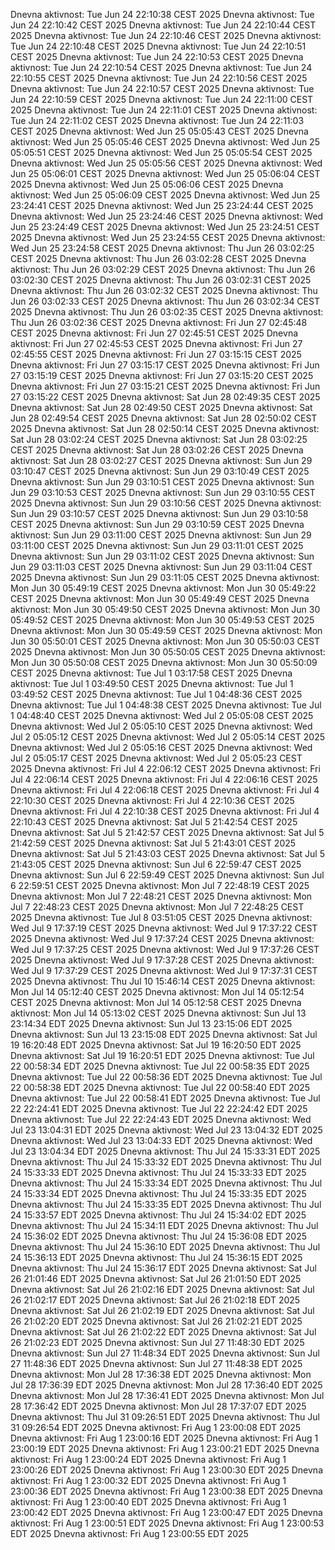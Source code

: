 Dnevna aktivnost: Tue Jun 24 22:10:38 CEST 2025
Dnevna aktivnost: Tue Jun 24 22:10:42 CEST 2025
Dnevna aktivnost: Tue Jun 24 22:10:44 CEST 2025
Dnevna aktivnost: Tue Jun 24 22:10:46 CEST 2025
Dnevna aktivnost: Tue Jun 24 22:10:48 CEST 2025
Dnevna aktivnost: Tue Jun 24 22:10:51 CEST 2025
Dnevna aktivnost: Tue Jun 24 22:10:53 CEST 2025
Dnevna aktivnost: Tue Jun 24 22:10:54 CEST 2025
Dnevna aktivnost: Tue Jun 24 22:10:55 CEST 2025
Dnevna aktivnost: Tue Jun 24 22:10:56 CEST 2025
Dnevna aktivnost: Tue Jun 24 22:10:57 CEST 2025
Dnevna aktivnost: Tue Jun 24 22:10:59 CEST 2025
Dnevna aktivnost: Tue Jun 24 22:11:00 CEST 2025
Dnevna aktivnost: Tue Jun 24 22:11:01 CEST 2025
Dnevna aktivnost: Tue Jun 24 22:11:02 CEST 2025
Dnevna aktivnost: Tue Jun 24 22:11:03 CEST 2025
Dnevna aktivnost: Wed Jun 25 05:05:43 CEST 2025
Dnevna aktivnost: Wed Jun 25 05:05:46 CEST 2025
Dnevna aktivnost: Wed Jun 25 05:05:51 CEST 2025
Dnevna aktivnost: Wed Jun 25 05:05:54 CEST 2025
Dnevna aktivnost: Wed Jun 25 05:05:56 CEST 2025
Dnevna aktivnost: Wed Jun 25 05:06:01 CEST 2025
Dnevna aktivnost: Wed Jun 25 05:06:04 CEST 2025
Dnevna aktivnost: Wed Jun 25 05:06:06 CEST 2025
Dnevna aktivnost: Wed Jun 25 05:06:09 CEST 2025
Dnevna aktivnost: Wed Jun 25 23:24:41 CEST 2025
Dnevna aktivnost: Wed Jun 25 23:24:44 CEST 2025
Dnevna aktivnost: Wed Jun 25 23:24:46 CEST 2025
Dnevna aktivnost: Wed Jun 25 23:24:49 CEST 2025
Dnevna aktivnost: Wed Jun 25 23:24:51 CEST 2025
Dnevna aktivnost: Wed Jun 25 23:24:55 CEST 2025
Dnevna aktivnost: Wed Jun 25 23:24:58 CEST 2025
Dnevna aktivnost: Thu Jun 26 03:02:25 CEST 2025
Dnevna aktivnost: Thu Jun 26 03:02:28 CEST 2025
Dnevna aktivnost: Thu Jun 26 03:02:29 CEST 2025
Dnevna aktivnost: Thu Jun 26 03:02:30 CEST 2025
Dnevna aktivnost: Thu Jun 26 03:02:31 CEST 2025
Dnevna aktivnost: Thu Jun 26 03:02:32 CEST 2025
Dnevna aktivnost: Thu Jun 26 03:02:33 CEST 2025
Dnevna aktivnost: Thu Jun 26 03:02:34 CEST 2025
Dnevna aktivnost: Thu Jun 26 03:02:35 CEST 2025
Dnevna aktivnost: Thu Jun 26 03:02:36 CEST 2025
Dnevna aktivnost: Fri Jun 27 02:45:48 CEST 2025
Dnevna aktivnost: Fri Jun 27 02:45:51 CEST 2025
Dnevna aktivnost: Fri Jun 27 02:45:53 CEST 2025
Dnevna aktivnost: Fri Jun 27 02:45:55 CEST 2025
Dnevna aktivnost: Fri Jun 27 03:15:15 CEST 2025
Dnevna aktivnost: Fri Jun 27 03:15:17 CEST 2025
Dnevna aktivnost: Fri Jun 27 03:15:19 CEST 2025
Dnevna aktivnost: Fri Jun 27 03:15:20 CEST 2025
Dnevna aktivnost: Fri Jun 27 03:15:21 CEST 2025
Dnevna aktivnost: Fri Jun 27 03:15:22 CEST 2025
Dnevna aktivnost: Sat Jun 28 02:49:35 CEST 2025
Dnevna aktivnost: Sat Jun 28 02:49:50 CEST 2025
Dnevna aktivnost: Sat Jun 28 02:49:54 CEST 2025
Dnevna aktivnost: Sat Jun 28 02:50:02 CEST 2025
Dnevna aktivnost: Sat Jun 28 02:50:14 CEST 2025
Dnevna aktivnost: Sat Jun 28 03:02:24 CEST 2025
Dnevna aktivnost: Sat Jun 28 03:02:25 CEST 2025
Dnevna aktivnost: Sat Jun 28 03:02:26 CEST 2025
Dnevna aktivnost: Sat Jun 28 03:02:27 CEST 2025
Dnevna aktivnost: Sun Jun 29 03:10:47 CEST 2025
Dnevna aktivnost: Sun Jun 29 03:10:49 CEST 2025
Dnevna aktivnost: Sun Jun 29 03:10:51 CEST 2025
Dnevna aktivnost: Sun Jun 29 03:10:53 CEST 2025
Dnevna aktivnost: Sun Jun 29 03:10:55 CEST 2025
Dnevna aktivnost: Sun Jun 29 03:10:56 CEST 2025
Dnevna aktivnost: Sun Jun 29 03:10:57 CEST 2025
Dnevna aktivnost: Sun Jun 29 03:10:58 CEST 2025
Dnevna aktivnost: Sun Jun 29 03:10:59 CEST 2025
Dnevna aktivnost: Sun Jun 29 03:11:00 CEST 2025
Dnevna aktivnost: Sun Jun 29 03:11:00 CEST 2025
Dnevna aktivnost: Sun Jun 29 03:11:01 CEST 2025
Dnevna aktivnost: Sun Jun 29 03:11:02 CEST 2025
Dnevna aktivnost: Sun Jun 29 03:11:03 CEST 2025
Dnevna aktivnost: Sun Jun 29 03:11:04 CEST 2025
Dnevna aktivnost: Sun Jun 29 03:11:05 CEST 2025
Dnevna aktivnost: Mon Jun 30 05:49:19 CEST 2025
Dnevna aktivnost: Mon Jun 30 05:49:22 CEST 2025
Dnevna aktivnost: Mon Jun 30 05:49:49 CEST 2025
Dnevna aktivnost: Mon Jun 30 05:49:50 CEST 2025
Dnevna aktivnost: Mon Jun 30 05:49:52 CEST 2025
Dnevna aktivnost: Mon Jun 30 05:49:53 CEST 2025
Dnevna aktivnost: Mon Jun 30 05:49:59 CEST 2025
Dnevna aktivnost: Mon Jun 30 05:50:01 CEST 2025
Dnevna aktivnost: Mon Jun 30 05:50:03 CEST 2025
Dnevna aktivnost: Mon Jun 30 05:50:05 CEST 2025
Dnevna aktivnost: Mon Jun 30 05:50:08 CEST 2025
Dnevna aktivnost: Mon Jun 30 05:50:09 CEST 2025
Dnevna aktivnost: Tue Jul  1 03:17:58 CEST 2025
Dnevna aktivnost: Tue Jul  1 03:49:50 CEST 2025
Dnevna aktivnost: Tue Jul  1 03:49:52 CEST 2025
Dnevna aktivnost: Tue Jul  1 04:48:36 CEST 2025
Dnevna aktivnost: Tue Jul  1 04:48:38 CEST 2025
Dnevna aktivnost: Tue Jul  1 04:48:40 CEST 2025
Dnevna aktivnost: Wed Jul  2 05:05:08 CEST 2025
Dnevna aktivnost: Wed Jul  2 05:05:10 CEST 2025
Dnevna aktivnost: Wed Jul  2 05:05:12 CEST 2025
Dnevna aktivnost: Wed Jul  2 05:05:14 CEST 2025
Dnevna aktivnost: Wed Jul  2 05:05:16 CEST 2025
Dnevna aktivnost: Wed Jul  2 05:05:17 CEST 2025
Dnevna aktivnost: Wed Jul  2 05:05:23 CEST 2025
Dnevna aktivnost: Fri Jul  4 22:06:12 CEST 2025
Dnevna aktivnost: Fri Jul  4 22:06:14 CEST 2025
Dnevna aktivnost: Fri Jul  4 22:06:16 CEST 2025
Dnevna aktivnost: Fri Jul  4 22:06:18 CEST 2025
Dnevna aktivnost: Fri Jul  4 22:10:30 CEST 2025
Dnevna aktivnost: Fri Jul  4 22:10:36 CEST 2025
Dnevna aktivnost: Fri Jul  4 22:10:38 CEST 2025
Dnevna aktivnost: Fri Jul  4 22:10:43 CEST 2025
Dnevna aktivnost: Sat Jul  5 21:42:54 CEST 2025
Dnevna aktivnost: Sat Jul  5 21:42:57 CEST 2025
Dnevna aktivnost: Sat Jul  5 21:42:59 CEST 2025
Dnevna aktivnost: Sat Jul  5 21:43:01 CEST 2025
Dnevna aktivnost: Sat Jul  5 21:43:03 CEST 2025
Dnevna aktivnost: Sat Jul  5 21:43:05 CEST 2025
Dnevna aktivnost: Sun Jul  6 22:59:47 CEST 2025
Dnevna aktivnost: Sun Jul  6 22:59:49 CEST 2025
Dnevna aktivnost: Sun Jul  6 22:59:51 CEST 2025
Dnevna aktivnost: Mon Jul  7 22:48:19 CEST 2025
Dnevna aktivnost: Mon Jul  7 22:48:21 CEST 2025
Dnevna aktivnost: Mon Jul  7 22:48:23 CEST 2025
Dnevna aktivnost: Mon Jul  7 22:48:25 CEST 2025
Dnevna aktivnost: Tue Jul  8 03:51:05 CEST 2025
Dnevna aktivnost: Wed Jul  9 17:37:19 CEST 2025
Dnevna aktivnost: Wed Jul  9 17:37:22 CEST 2025
Dnevna aktivnost: Wed Jul  9 17:37:24 CEST 2025
Dnevna aktivnost: Wed Jul  9 17:37:25 CEST 2025
Dnevna aktivnost: Wed Jul  9 17:37:26 CEST 2025
Dnevna aktivnost: Wed Jul  9 17:37:28 CEST 2025
Dnevna aktivnost: Wed Jul  9 17:37:29 CEST 2025
Dnevna aktivnost: Wed Jul  9 17:37:31 CEST 2025
Dnevna aktivnost: Thu Jul 10 15:46:14 CEST 2025
Dnevna aktivnost: Mon Jul 14 05:12:40 CEST 2025
Dnevna aktivnost: Mon Jul 14 05:12:54 CEST 2025
Dnevna aktivnost: Mon Jul 14 05:12:58 CEST 2025
Dnevna aktivnost: Mon Jul 14 05:13:02 CEST 2025
Dnevna aktivnost: Sun Jul 13 23:14:34 EDT 2025
Dnevna aktivnost: Sun Jul 13 23:15:06 EDT 2025
Dnevna aktivnost: Sun Jul 13 23:15:08 EDT 2025
Dnevna aktivnost: Sat Jul 19 16:20:48 EDT 2025
Dnevna aktivnost: Sat Jul 19 16:20:50 EDT 2025
Dnevna aktivnost: Sat Jul 19 16:20:51 EDT 2025
Dnevna aktivnost: Tue Jul 22 00:58:34 EDT 2025
Dnevna aktivnost: Tue Jul 22 00:58:35 EDT 2025
Dnevna aktivnost: Tue Jul 22 00:58:36 EDT 2025
Dnevna aktivnost: Tue Jul 22 00:58:38 EDT 2025
Dnevna aktivnost: Tue Jul 22 00:58:40 EDT 2025
Dnevna aktivnost: Tue Jul 22 00:58:41 EDT 2025
Dnevna aktivnost: Tue Jul 22 22:24:41 EDT 2025
Dnevna aktivnost: Tue Jul 22 22:24:42 EDT 2025
Dnevna aktivnost: Tue Jul 22 22:24:43 EDT 2025
Dnevna aktivnost: Wed Jul 23 13:04:31 EDT 2025
Dnevna aktivnost: Wed Jul 23 13:04:32 EDT 2025
Dnevna aktivnost: Wed Jul 23 13:04:33 EDT 2025
Dnevna aktivnost: Wed Jul 23 13:04:34 EDT 2025
Dnevna aktivnost: Thu Jul 24 15:33:31 EDT 2025
Dnevna aktivnost: Thu Jul 24 15:33:32 EDT 2025
Dnevna aktivnost: Thu Jul 24 15:33:33 EDT 2025
Dnevna aktivnost: Thu Jul 24 15:33:33 EDT 2025
Dnevna aktivnost: Thu Jul 24 15:33:34 EDT 2025
Dnevna aktivnost: Thu Jul 24 15:33:34 EDT 2025
Dnevna aktivnost: Thu Jul 24 15:33:35 EDT 2025
Dnevna aktivnost: Thu Jul 24 15:33:35 EDT 2025
Dnevna aktivnost: Thu Jul 24 15:33:57 EDT 2025
Dnevna aktivnost: Thu Jul 24 15:34:02 EDT 2025
Dnevna aktivnost: Thu Jul 24 15:34:11 EDT 2025
Dnevna aktivnost: Thu Jul 24 15:36:02 EDT 2025
Dnevna aktivnost: Thu Jul 24 15:36:08 EDT 2025
Dnevna aktivnost: Thu Jul 24 15:36:10 EDT 2025
Dnevna aktivnost: Thu Jul 24 15:36:13 EDT 2025
Dnevna aktivnost: Thu Jul 24 15:36:15 EDT 2025
Dnevna aktivnost: Thu Jul 24 15:36:17 EDT 2025
Dnevna aktivnost: Sat Jul 26 21:01:46 EDT 2025
Dnevna aktivnost: Sat Jul 26 21:01:50 EDT 2025
Dnevna aktivnost: Sat Jul 26 21:02:16 EDT 2025
Dnevna aktivnost: Sat Jul 26 21:02:17 EDT 2025
Dnevna aktivnost: Sat Jul 26 21:02:18 EDT 2025
Dnevna aktivnost: Sat Jul 26 21:02:19 EDT 2025
Dnevna aktivnost: Sat Jul 26 21:02:20 EDT 2025
Dnevna aktivnost: Sat Jul 26 21:02:21 EDT 2025
Dnevna aktivnost: Sat Jul 26 21:02:22 EDT 2025
Dnevna aktivnost: Sat Jul 26 21:02:23 EDT 2025
Dnevna aktivnost: Sun Jul 27 11:48:30 EDT 2025
Dnevna aktivnost: Sun Jul 27 11:48:34 EDT 2025
Dnevna aktivnost: Sun Jul 27 11:48:36 EDT 2025
Dnevna aktivnost: Sun Jul 27 11:48:38 EDT 2025
Dnevna aktivnost: Mon Jul 28 17:36:38 EDT 2025
Dnevna aktivnost: Mon Jul 28 17:36:39 EDT 2025
Dnevna aktivnost: Mon Jul 28 17:36:40 EDT 2025
Dnevna aktivnost: Mon Jul 28 17:36:41 EDT 2025
Dnevna aktivnost: Mon Jul 28 17:36:42 EDT 2025
Dnevna aktivnost: Mon Jul 28 17:37:07 EDT 2025
Dnevna aktivnost: Thu Jul 31 09:26:51 EDT 2025
Dnevna aktivnost: Thu Jul 31 09:26:54 EDT 2025
Dnevna aktivnost: Fri Aug  1 23:00:08 EDT 2025
Dnevna aktivnost: Fri Aug  1 23:00:16 EDT 2025
Dnevna aktivnost: Fri Aug  1 23:00:19 EDT 2025
Dnevna aktivnost: Fri Aug  1 23:00:21 EDT 2025
Dnevna aktivnost: Fri Aug  1 23:00:24 EDT 2025
Dnevna aktivnost: Fri Aug  1 23:00:26 EDT 2025
Dnevna aktivnost: Fri Aug  1 23:00:30 EDT 2025
Dnevna aktivnost: Fri Aug  1 23:00:32 EDT 2025
Dnevna aktivnost: Fri Aug  1 23:00:36 EDT 2025
Dnevna aktivnost: Fri Aug  1 23:00:38 EDT 2025
Dnevna aktivnost: Fri Aug  1 23:00:40 EDT 2025
Dnevna aktivnost: Fri Aug  1 23:00:42 EDT 2025
Dnevna aktivnost: Fri Aug  1 23:00:47 EDT 2025
Dnevna aktivnost: Fri Aug  1 23:00:51 EDT 2025
Dnevna aktivnost: Fri Aug  1 23:00:53 EDT 2025
Dnevna aktivnost: Fri Aug  1 23:00:55 EDT 2025
